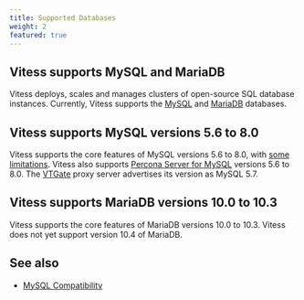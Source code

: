 ```yaml
---
title: Supported Databases  
weight: 2
featured: true
---
```


## Vitess supports MySQL and MariaDB

Vitess deploys, scales and manages clusters of open-source SQL database instances. Currently, Vitess supports the [MySQL](https://www.oracle.com/mysql/) and [MariaDB](https://mariadb.org) databases.

## Vitess supports MySQL versions 5.6 to 8.0

Vitess supports the core features of MySQL versions 5.6 to 8.0, with [some limitations](https://vitess.io/docs/reference/mysql-compatibility/). Vitess also supports [Percona Server for MySQL](https://www.percona.com/software/mysql-database/percona-server) versions 5.6 to 8.0. The [VTGate](https://vitess.io/docs/concepts/vtgate/) proxy server advertises its version as MySQL 5.7.

## Vitess supports MariaDB versions 10.0 to 10.3

Vitess supports the core features of MariaDB versions 10.0 to 10.3. Vitess does not yet support version 10.4 of MariaDB.

## See also

+ [MySQL Compatibility](https://vitess.io/docs/reference/mysql-compatibility/)
